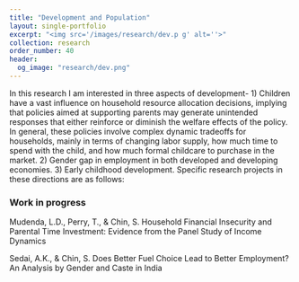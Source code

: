 ```yaml
---
title: "Development and Population"
layout: single-portfolio
excerpt: "<img src='/images/research/dev.p g' alt=''>"
collection: research
order_number: 40
header:
  og_image: "research/dev.png"
---
```


In this research I am interested in three aspects of development- 1) Children have a vast influence on household resource allocation decisions, implying that policies aimed at supporting parents may generate unintended responses that either reinforce or diminish the welfare effects of the policy. In general, these policies involve complex dynamic tradeoffs for households, mainly in terms of changing labor supply, how much time to spend with the child, and how much formal childcare to purchase in the market. 2) Gender gap in employment in both developed and developing economies. 3) Early childhood development. Specific research projects in these directions are as follows:


### Work in progress

Mudenda, L.D., Perry, T., & Chin, S. Household Financial Insecurity and Parental Time Investment:
Evidence from the Panel Study of Income Dynamics

Sedai, A.K., & Chin, S. Does Better Fuel Choice Lead to Better Employment? An Analysis by
Gender and Caste in India

